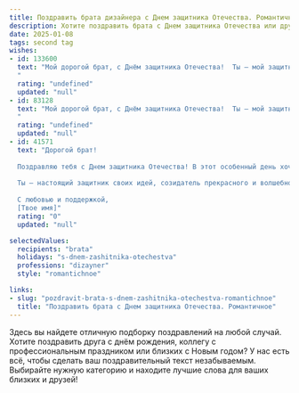 ```yaml
---
title: Поздравить брата дизайнера с Днем защитника Отечества. Романтичное
description: Хотите поздравить брата с Днем защитника Отечества или другим праздником? Наш ИИ создаст незабываемое поздравление, а вы обязательно выделитесь среди других.  
date: 2025-01-08
tags: second tag
wishes:
- id: 133600
  text: "Мой дорогой брат, с Днём защитника Отечества!  Ты – мой защитник, моя опора, и пусть твоя профессия дизайнера далёка от поля боя, ты защищаешь красоту мира, творишь уют и гармонию, и это тоже невероятная сила и отвага.  Пусть твоё сердце всегда будет храбрым и полным любви, а жизнь – яркой и вдохновляющей, как самые прекрасные творения твоих рук.  Целую тебя крепко!
  "
  rating: "undefined"
  updated: "null"
- id: 83128
  text: "Мой дорогой брат, с Днём защитника Отечества!  Ты – мой защитник, мой герой, даже если твой щит – это графический планшет, а меч – стилус, создающий удивительные миры.  Твоя творческая сила,  твоя нежность и  яркость твоих дизайнерских решений – это настоящая магия, которая защищает от серости будней и дарит красоту.  Пусть вдохновение всегда будет с тобой, а сердце – полно любви и добра!  Целую крепко!
  "
  rating: "undefined"
  updated: "null"
- id: 41571
  text: "Дорогой брат!
  
  Поздравляю тебя с Днем защитника Отечества! В этот особенный день хочу пожелать тебе не только крепости духа и уверенности в каждом шаге, но и того вдохновения, которое наполняет твою жизнь как талантливого дизайнера.
  
  Ты — настоящий защитник своих идей, созидатель прекрасного и волшебного. Пусть твое сердце всегда горит огнем творческой натуры, а каждая новая работа приносит радость не только тебе, но и всем, кто тебя окружает. Желаю, чтобы ты находил гармонию в каждом штрихе и смело прокладывал новый путь в мире искусства.
  
  С любовью и поддержкой,
  [Твое имя]"
  rating: "0"
  updated: "null"

selectedValues:
  recipients: "brata"
  holidays: "s-dnem-zashitnika-otechestva"
  professions: "dizayner"
  style: "romantichnoe"

links:
- slug: "pozdravit-brata-s-dnem-zashitnika-otechestva-romantichnoe"
  title: "Поздравить брата с Днем защитника Отечества. Романтичное"
---
```


Здесь вы найдете отличную подборку поздравлений на любой случай. 
Хотите поздравить друга с днём рождения, коллегу с профессиональным праздником или близких с Новым годом? У нас есть всё, чтобы сделать ваш поздравительный текст незабываемым. Выбирайте нужную категорию и находите лучшие слова для ваших близких и друзей!
